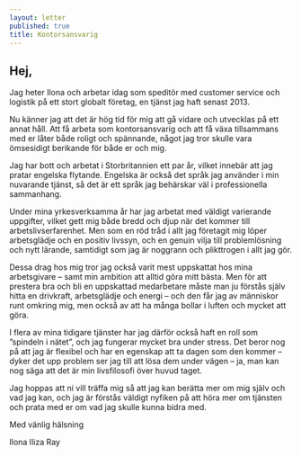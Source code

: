 ```yaml
---
layout: letter
published: true
title: Kontorsansvarig
---
```

## Hej,

Jag heter Ilona och arbetar idag som speditör med customer service och logistik på ett stort globalt företag, en tjänst jag haft senast 2013.

Nu känner jag att det är hög tid för mig att gå vidare och utvecklas på ett annat håll. Att få arbeta som kontorsansvarig och att få växa tillsammans med er låter både roligt och spännande, något jag tror skulle vara ömsesidigt berikande för både er och mig.

Jag har bott och arbetat i Storbritannien ett par år, vilket innebär att jag pratar engelska flytande. Engelska är också det språk jag använder i min nuvarande tjänst, så det är ett språk jag behärskar väl i professionella sammanhang.

Under mina yrkesverksamma år har jag arbetat med väldigt varierande uppgifter, vilket gett mig både bredd och djup när det kommer till arbetslivserfarenhet. Men som en röd tråd i allt jag företagit mig löper arbetsglädje och en positiv livssyn, och en genuin vilja till problemlösning och nytt lärande, samtidigt som jag är noggrann och plikttrogen i allt jag gör.

Dessa drag hos mig tror jag också varit mest uppskattat hos mina arbetsgivare – samt min ambition att alltid göra mitt bästa. Men för att prestera bra och bli en uppskattad medarbetare måste man ju förstås själv hitta en drivkraft, arbetsglädje och energi – och den får jag av människor runt omkring mig, men också av att ha många bollar i luften och mycket att göra.

I flera av mina tidigare tjänster har jag därför också haft en roll som ”spindeln i nätet”, och jag fungerar mycket bra under stress. Det beror nog på att jag är flexibel och har en egenskap att ta dagen som den kommer – dyker det upp problem ser jag till att lösa dem under vägen – ja, man kan nog säga att det är min livsfilosofi över huvud taget.

Jag hoppas att ni vill träffa mig så att jag kan berätta mer om mig själv och vad jag kan, och jag är förstås väldigt nyfiken på att höra mer om tjänsten och prata med er om vad jag skulle kunna bidra med.

Med vänlig hälsning

Ilona Iliza Ray 




